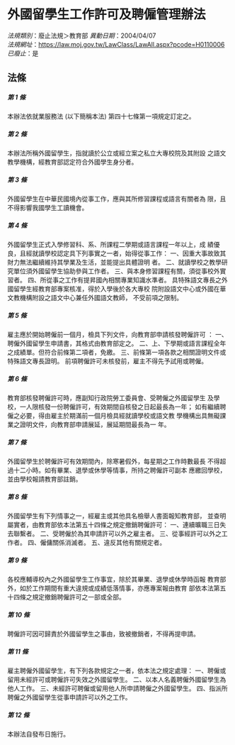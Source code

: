 # 外國留學生工作許可及聘僱管理辦法

*法規類別*：廢止法規＞教育部
*異動日期*：2004/04/07  
*法規網址*：https://law.moj.gov.tw/LawClass/LawAll.aspx?pcode=H0110006
*已廢止*：是


## 法條
##### 第 1 條
本辦法依就業服務法 (以下簡稱本法) 第四十七條第一項規定訂定之。

##### 第 2 條
本辦法所稱外國留學生，指就讀於公立或經立案之私立大專校院及其附設
之語文教學機構，經教育部認定符合外國學生身分者。

##### 第 3 條
外國留學生在中華民國境內從事工作，應與其所修習課程或語言有關者為
限，且不得影響我國學生工讀機會。

##### 第 4 條
外國留學生正式入學修習科、系、所課程二學期或語言課程一年以上，成
績優良，且經就讀學校認定具下列事實之一者，始得從事工作：
一、因重大事故致其財力無法繼續維持其學業及生活，並能提出具體證明
    者。
二、就讀學校之教學研究單位須外國留學生協助參與工作者。
三、與本身修習課程有關，須從事校外實習者。
四、所從事之工作有提昇國內相關專業知識水準者。
具特殊語文專長之外國留學生經教育部專案核准，得於入學後於各大專校
院附設語文中心或外國在華文教機構附設之語文中心兼任外國語文教師，
不受前項之限制。


##### 第 5 條
雇主應於開始聘僱前一個月，檢具下列文件，向教育部申請核發聘僱許可
：
一、聘僱外國留學生申請書，其格式由教育部定之。
二、上、下學期或語言課程全年之成績單。但符合前條第二項者，免繳。
三、前條第一項各款之相關證明文件或特殊語文專長證明。
前項聘僱許可未核發前，雇主不得先予試用或聘僱。

##### 第 6 條
教育部核發聘僱許可時，應副知行政院勞工委員會、受聘僱之外國留學生
及學校，一人限核發一份聘僱許可，有效期間自核發之日起最長為一年；
如有繼續聘僱之必要，得由雇主於期滿前一個月檢具經就讀學校或語文教
學機構出具無礙課業之證明文件，向教育部申請展延，展延期間最長為一
年。

##### 第 7 條
外國留學生於聘僱許可有效期間內，除寒暑假外，每星期之工作時數最長
不得超過十二小時。如有畢業、退學或休學等情事，所持之聘僱許可副本
應繳回學校，並由學校報請教育部註銷。

##### 第 8 條
外國留學生有下列情事之一，經雇主或其他具名檢舉人書面報知教育部，
並查明屬實者，由教育部依本法第五十四條之規定撤銷聘僱許可：
一、連續曠職三日失去聯繫者。
二、受聘僱於為其申請許可以外之雇主者。
三、從事經許可以外之工作者。
四、僱傭關係消滅者。
五、違反其他有關規定者。


##### 第 9 條
各校應輔導校內之外國留學生工作事宜，除於其畢業、退學或休學時函報
教育部外，如於工作期間有重大違規或成績低落情事，亦應專案報由教育
部依本法第五十四條之規定撤銷聘僱許可之一部或全部。

##### 第 10 條
聘僱許可因可歸責於外國留學生之事由，致被撤銷者，不得再提申請。

##### 第 11 條
雇主聘僱外國留學生，有下列各款規定之一者，依本法之規定處理：
一、聘僱或留用未經許可或聘僱許可失效之外國留學生。
二、以本人名義聘僱外國留學生為他人工作。
三、未經許可聘僱或留用他人所申請聘僱之外國留學生。
四、指派所聘僱之外國留學生從事申請許可以外之工作。


##### 第 12 條
本辦法自發布日施行。


